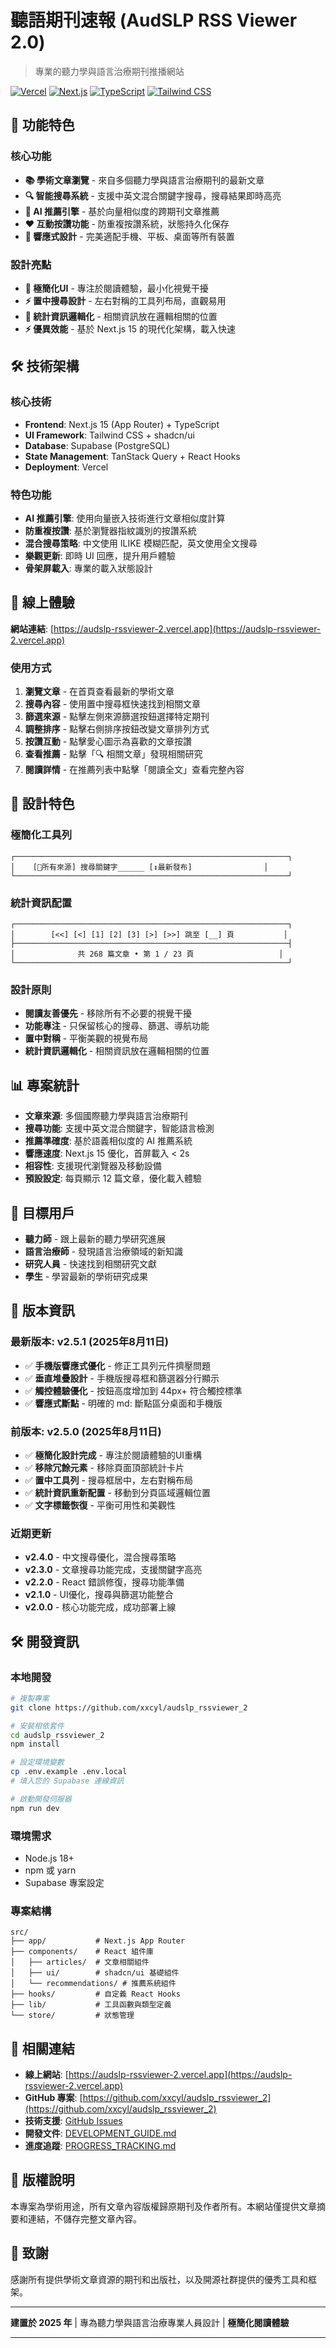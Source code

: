# 聽語期刊速報 (AudSLP RSS Viewer 2.0)

> 專業的聽力學與語言治療期刊推播網站

[![Vercel](https://img.shields.io/badge/Deployed%20on-Vercel-black?logo=vercel)](https://audslp-rssviewer-2.vercel.app)
[![Next.js](https://img.shields.io/badge/Next.js-15-black?logo=next.js)](https://nextjs.org/)
[![TypeScript](https://img.shields.io/badge/TypeScript-5-blue?logo=typescript)](https://www.typescriptlang.org/)
[![Tailwind CSS](https://img.shields.io/badge/Tailwind-CSS-38B2AC?logo=tailwind-css)](https://tailwindcss.com/)

## 🌟 功能特色

### 核心功能
- **📚 學術文章瀏覽** - 來自多個聽力學與語言治療期刊的最新文章
- **🔍 智能搜尋系統** - 支援中英文混合關鍵字搜尋，搜尋結果即時高亮
- **🤖 AI 推薦引擎** - 基於向量相似度的跨期刊文章推薦
- **❤️ 互動按讚功能** - 防重複按讚系統，狀態持久化保存
- **📱 響應式設計** - 完美適配手機、平板、桌面等所有裝置

### 設計亮點
- **🎨 極簡化UI** - 專注於閱讀體驗，最小化視覺干擾
- **⚡ 置中搜尋設計** - 左右對稱的工具列布局，直觀易用
- **🎯 統計資訊邏輯化** - 相關資訊放在邏輯相關的位置
- **⚡ 優異效能** - 基於 Next.js 15 的現代化架構，載入快速

## 🛠 技術架構

### 核心技術
- **Frontend**: Next.js 15 (App Router) + TypeScript
- **UI Framework**: Tailwind CSS + shadcn/ui
- **Database**: Supabase (PostgreSQL)
- **State Management**: TanStack Query + React Hooks
- **Deployment**: Vercel

### 特色功能
- **AI 推薦引擎**: 使用向量嵌入技術進行文章相似度計算
- **防重複按讚**: 基於瀏覽器指紋識別的按讚系統
- **混合搜尋策略**: 中文使用 ILIKE 模糊匹配，英文使用全文搜尋
- **樂觀更新**: 即時 UI 回應，提升用戶體驗
- **骨架屏載入**: 專業的載入狀態設計

## 🚀 線上體驗

**網站連結**: [https://audslp-rssviewer-2.vercel.app](https://audslp-rssviewer-2.vercel.app)

### 使用方式
1. **瀏覽文章** - 在首頁查看最新的學術文章
2. **搜尋內容** - 使用置中搜尋框快速找到相關文章
3. **篩選來源** - 點擊左側來源篩選按鈕選擇特定期刊
4. **調整排序** - 點擊右側排序按鈕改變文章排列方式
5. **按讚互動** - 點擊愛心圖示為喜歡的文章按讚
6. **查看推薦** - 點擊「🔍 相關文章」發現相關研究
7. **閱讀詳情** - 在推薦列表中點擊「閱讀全文」查看完整內容

## 🎨 設計特色

### 極簡化工具列
```
┌─────────────────────────────────────────────────────────────┐
│    [🔽所有來源] 搜尋關鍵字______ [↕️最新發布]                │
└─────────────────────────────────────────────────────────────┘
```

### 統計資訊配置
```
┌─────────────────────────────────────────────────────────────┐
│        [<<] [<] [1] [2] [3] [>] [>>] 跳至 [__] 頁           │
├─────────────────────────────────────────────────────────────┤
│              共 268 篇文章 • 第 1 / 23 頁                   │
└─────────────────────────────────────────────────────────────┘
```

### 設計原則
- **閱讀友善優先** - 移除所有不必要的視覺干擾
- **功能專注** - 只保留核心的搜尋、篩選、導航功能  
- **置中對稱** - 平衡美觀的視覺布局
- **統計資訊邏輯化** - 相關資訊放在邏輯相關的位置

## 📊 專案統計

- **文章來源**: 多個國際聽力學與語言治療期刊
- **搜尋功能**: 支援中英文混合關鍵字，智能語言檢測
- **推薦準確度**: 基於語義相似度的 AI 推薦系統
- **響應速度**: Next.js 15 優化，首屏載入 < 2s
- **相容性**: 支援現代瀏覽器及移動設備
- **預設設定**: 每頁顯示 12 篇文章，優化載入體驗

## 🎯 目標用戶

- **聽力師** - 跟上最新的聽力學研究進展
- **語言治療師** - 發現語言治療領域的新知識
- **研究人員** - 快速找到相關研究文獻
- **學生** - 學習最新的學術研究成果

## 🔄 版本資訊

### 最新版本: v2.5.1 (2025年8月11日)
- ✅ **手機版響應式優化** - 修正工具列元件擠壓問題
- ✅ **垂直堆疊設計** - 手機版搜尋框和篩選器分行顯示
- ✅ **觸控體驗優化** - 按鈕高度增加到 44px+ 符合觸控標準
- ✅ **響應式斷點** - 明確的 md: 斷點區分桌面和手機版

### 前版本: v2.5.0 (2025年8月11日)
- ✅ **極簡化設計完成** - 專注於閱讀體驗的UI重構
- ✅ **移除冗餘元素** - 移除頁面頂部統計卡片
- ✅ **置中工具列** - 搜尋框居中，左右對稱布局
- ✅ **統計資訊重新配置** - 移動到分頁區域邏輯位置
- ✅ **文字標籤恢復** - 平衡可用性和美觀性

### 近期更新
- **v2.4.0** - 中文搜尋優化，混合搜尋策略
- **v2.3.0** - 文章搜尋功能完成，支援關鍵字高亮
- **v2.2.0** - React 錯誤修復，搜尋功能準備
- **v2.1.0** - UI優化，搜尋與篩選功能整合
- **v2.0.0** - 核心功能完成，成功部署上線

## 🛠 開發資訊

### 本地開發
```bash
# 複製專案
git clone https://github.com/xxcyl/audslp_rssviewer_2

# 安裝相依套件
cd audslp_rssviewer_2
npm install

# 設定環境變數
cp .env.example .env.local
# 填入您的 Supabase 連線資訊

# 啟動開發伺服器
npm run dev
```

### 環境需求
- Node.js 18+
- npm 或 yarn
- Supabase 專案設定

### 專案結構
```
src/
├── app/           # Next.js App Router
├── components/    # React 組件庫
│   ├── articles/  # 文章相關組件
│   ├── ui/        # shadcn/ui 基礎組件
│   └── recommendations/ # 推薦系統組件
├── hooks/         # 自定義 React Hooks
├── lib/           # 工具函數與類型定義
└── store/         # 狀態管理
```

## 🔗 相關連結

- **線上網站**: [https://audslp-rssviewer-2.vercel.app](https://audslp-rssviewer-2.vercel.app)
- **GitHub 專案**: [https://github.com/xxcyl/audslp_rssviewer_2](https://github.com/xxcyl/audslp_rssviewer_2)
- **技術支援**: [GitHub Issues](https://github.com/xxcyl/audslp_rssviewer_2/issues)
- **開發文件**: [DEVELOPMENT_GUIDE.md](./DEVELOPMENT_GUIDE.md)
- **進度追蹤**: [PROGRESS_TRACKING.md](./PROGRESS_TRACKING.md)

## 📝 版權說明

本專案為學術用途，所有文章內容版權歸原期刊及作者所有。本網站僅提供文章摘要和連結，不儲存完整文章內容。

## 🙏 致謝

感謝所有提供學術文章資源的期刊和出版社，以及開源社群提供的優秀工具和框架。

---

**建置於 2025 年** | 專為聽力學與語言治療專業人員設計 | **極簡化閱讀體驗**

---